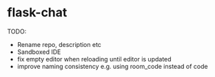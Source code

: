 # flask-chat

TODO:
- Rename repo, description etc
- Sandboxed IDE
- fix empty editor when reloading until editor is updated
- improve naming consistency e.g. using room_code instead of code